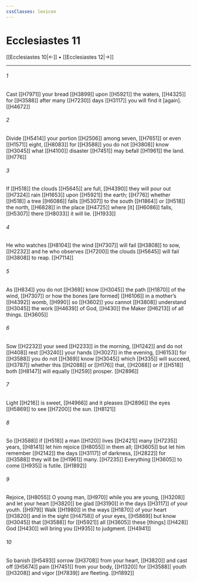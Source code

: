 ```yaml
---
cssClasses: lexicon
---
```


# Ecclesiastes 11

[[Ecclesiastes 10|←]] • [[Ecclesiastes 12|→]]

---

###### 1
Cast [[H7971]] your bread [[H3899]] upon [[H5921]] the waters, [[H4325]] for [[H3588]] after many [[H7230]] days [[H3117]] you will find it [again]. [[H4672]]

###### 2
Divide [[H5414]] your portion [[H2506]] among seven, [[H7651]] or even [[H1571]] eight, [[H8083]] for [[H3588]] you do not [[H3808]] know [[H3045]] what [[H4100]] disaster [[H7451]] may befall [[H1961]] the land. [[H776]]

###### 3
If [[H518]] the clouds [[H5645]] are full, [[H4390]] they will pour out [[H7324]] rain [[H1653]] upon [[H5921]] the earth; [[H776]] whether [[H518]] a tree [[H6086]] falls [[H5307]] to the south [[H1864]] or [[H518]] the north, [[H6828]] in the place [[H4725]] where [it] [[H6086]] falls, [[H5307]] there [[H8033]] it will lie. [[H1933]]

###### 4
He who watches [[H8104]] the wind [[H7307]] will fail [[H3808]] to sow, [[H2232]] and he who observes [[H7200]] the clouds [[H5645]] will fail [[H3808]] to reap. [[H7114]]

###### 5
As [[H834]] you do not [[H369]] know [[H3045]] the path [[H1870]] of the wind, [[H7307]] or how the bones [are formed] [[H6106]] in a mother’s [[H4392]] womb, [[H990]] so [[H3602]] you cannot [[H3808]] understand [[H3045]] the work [[H4639]] of God, [[H430]] the Maker [[H6213]] of all things. [[H3605]]

###### 6
Sow [[H2232]] your seed [[H2233]] in the morning, [[H1242]] and do not [[H408]] rest [[H3240]] your hands [[H3027]] in the evening, [[H6153]] for [[H3588]] you do not [[H369]] know [[H3045]] which [[H335]] will succeed, [[H3787]] whether this [[H2088]] or [[H176]] that, [[H2088]] or if [[H518]] both [[H8147]] will equally [[H259]] prosper. [[H2896]]

###### 7
Light [[H216]] is sweet, [[H4966]] and it pleases [[H2896]] the eyes [[H5869]] to see [[H7200]] the sun. [[H8121]]

###### 8
So [[H3588]] if [[H518]] a man [[H120]] lives [[H2421]] many [[H7235]] years, [[H8141]] let him rejoice [[H8055]] in them all; [[H3605]] but let him remember [[H2142]] the days [[H3117]] of darkness, [[H2822]] for [[H3588]] they will be [[H1961]] many. [[H7235]] Everything [[H3605]] to come [[H935]] is futile. [[H1892]]

###### 9
Rejoice, [[H8055]] O young man, [[H970]] while you are young, [[H3208]] and let your heart [[H3820]] be glad [[H3190]] in the days [[H3117]] of your youth. [[H979]] Walk [[H1980]] in the ways [[H1870]] of your heart [[H3820]] and in the sight [[H4758]] of your eyes, [[H5869]] but know [[H3045]] that [[H3588]] for [[H5921]] all [[H3605]] these [things] [[H428]] God [[H430]] will bring you [[H935]] to judgment. [[H4941]]

###### 10
So banish [[H5493]] sorrow [[H3708]] from your heart, [[H3820]] and cast off [[H5674]] pain [[H7451]] from your body, [[H1320]] for [[H3588]] youth [[H3208]] and vigor [[H7839]] are fleeting. [[H1892]]

